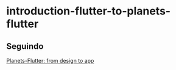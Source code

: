 # introduction-flutter-to-planets-flutter

## Seguindo
[Planets-Flutter: from design to app](https://sergiandreplace.com/planets-flutter-from-design-to-app/) 
